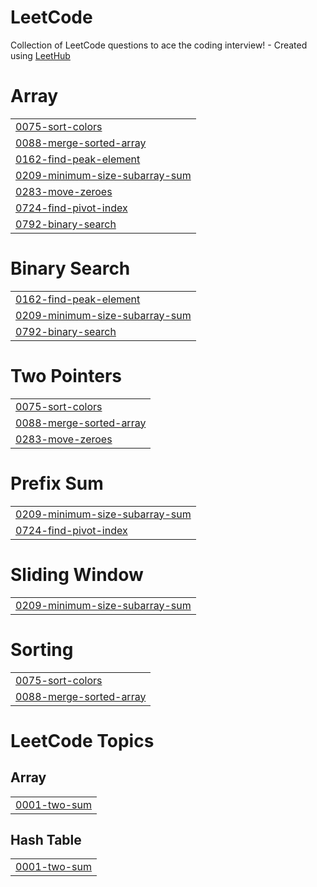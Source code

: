 # LeetCode
Collection of LeetCode questions to ace the coding interview! - Created using [LeetHub](https://github.com/QasimWani/LeetHub)


# Array
|  |
| ------- |
| [0075-sort-colors](https://github.com/ub775/LeetCode/tree/master/0075-sort-colors) |
| [0088-merge-sorted-array](https://github.com/ub775/LeetCode/tree/master/0088-merge-sorted-array) |
| [0162-find-peak-element](https://github.com/ub775/LeetCode/tree/master/0162-find-peak-element) |
| [0209-minimum-size-subarray-sum](https://github.com/ub775/LeetCode/tree/master/0209-minimum-size-subarray-sum) |
| [0283-move-zeroes](https://github.com/ub775/LeetCode/tree/master/0283-move-zeroes) |
| [0724-find-pivot-index](https://github.com/ub775/LeetCode/tree/master/0724-find-pivot-index) |
| [0792-binary-search](https://github.com/ub775/LeetCode/tree/master/0792-binary-search) |
# Binary Search
|  |
| ------- |
| [0162-find-peak-element](https://github.com/ub775/LeetCode/tree/master/0162-find-peak-element) |
| [0209-minimum-size-subarray-sum](https://github.com/ub775/LeetCode/tree/master/0209-minimum-size-subarray-sum) |
| [0792-binary-search](https://github.com/ub775/LeetCode/tree/master/0792-binary-search) |
# Two Pointers
|  |
| ------- |
| [0075-sort-colors](https://github.com/ub775/LeetCode/tree/master/0075-sort-colors) |
| [0088-merge-sorted-array](https://github.com/ub775/LeetCode/tree/master/0088-merge-sorted-array) |
| [0283-move-zeroes](https://github.com/ub775/LeetCode/tree/master/0283-move-zeroes) |
# Prefix Sum
|  |
| ------- |
| [0209-minimum-size-subarray-sum](https://github.com/ub775/LeetCode/tree/master/0209-minimum-size-subarray-sum) |
| [0724-find-pivot-index](https://github.com/ub775/LeetCode/tree/master/0724-find-pivot-index) |
# Sliding Window
|  |
| ------- |
| [0209-minimum-size-subarray-sum](https://github.com/ub775/LeetCode/tree/master/0209-minimum-size-subarray-sum) |
# Sorting
|  |
| ------- |
| [0075-sort-colors](https://github.com/ub775/LeetCode/tree/master/0075-sort-colors) |
| [0088-merge-sorted-array](https://github.com/ub775/LeetCode/tree/master/0088-merge-sorted-array) |
<!---LeetCode Topics Start-->
# LeetCode Topics
## Array
|  |
| ------- |
| [0001-two-sum](https://github.com/ub775/LeetCode/tree/master/0001-two-sum) |
## Hash Table
|  |
| ------- |
| [0001-two-sum](https://github.com/ub775/LeetCode/tree/master/0001-two-sum) |
<!---LeetCode Topics End-->